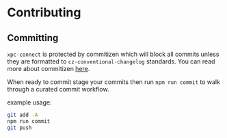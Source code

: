 # Contributing

## Committing

`xpc-connect` is protected by commitizen which will block all commits unless they are formatted to `cz-conventional-changelog` standards. You can read more about commitizen [here](https://github.com/commitizen/cz-cli).

When ready to commit stage your commits then run `npm run commit` to walk through a curated commit workflow.

example usage:

```bash
git add -A
npm run commit
git push
```
